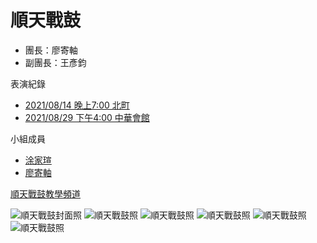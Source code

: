 # 順天戰鼓

- 團長：廖寄軸
- 副團長：王彥鈞

表演紀錄

- [2021/08/14 晚上7:00 北町]()
- [2021/08/29 下午4:00 中華會館]()

小組成員

- [涂家瑄](https://pecu.github.io/PecuLab4SEP/%E6%B6%82%E5%AE%B6%E7%91%84/)
- [廖寄軸](https://pecu.github.io/PecuLab4SEP/%E5%BB%96%E5%AF%84%E8%BB%B8/)

[順天戰鼓教學頻道](https://www.youtube.com/channel/UCS7KbYHQj6qi1EVAIlgRKZw/featured)

![順天戰鼓封面照](/img/cover.jpg)
![順天戰鼓照](/img/1.jpg)
![順天戰鼓照](/img/2.jpg)
![順天戰鼓照](/img/3.jpg)
![順天戰鼓照](/img/4.jpg)
![順天戰鼓照](/img/5.jpg)


